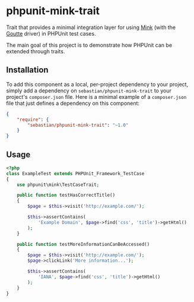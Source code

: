 # phpunit-mink-trait

Trait that provides a minimal integration layer for using [Mink](https://github.com/minkphp/Mink) (with the [Goutte](https://github.com/minkphp/MinkGoutteDriver) driver) in PHPUnit test cases.

The main goal of this project is to demonstrate how PHPUnit can be extended through traits.

## Installation

To add this component as a local, per-project dependency to your project, simply add a dependency on `sebastian/phpunit-mink-trait` to your project's `composer.json` file. Here is a minimal example of a `composer.json` file that just defines a dependency on this component:

```JSON
{
    "require": {
        "sebastian/phpunit-mink-trait": "~1.0"
    }
}
```

## Usage

```php
<?php
class ExampleTest extends PHPUnit_Framework_TestCase
{
    use phpunit\mink\TestCaseTrait;

    public function testHasCorrectTitle()
    {
        $page = $this->visit('http://example.com/');

        $this->assertContains(
            'Example Domain', $page->find('css', 'title')->getHtml()
        );
    }

    public function testMoreInformationCanBeAccessed()
    {
        $page = $this->visit('http://example.com/');
        $page->clickLink('More information...');

        $this->assertContains(
            'IANA', $page->find('css', 'title')->getHtml()
        );
    }
}
```

